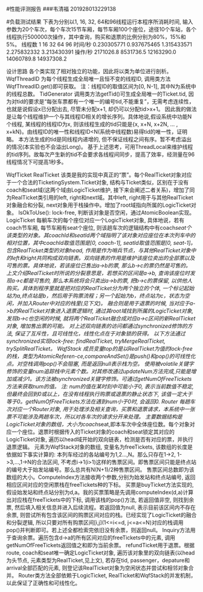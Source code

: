 #性能评测报告
###韦清福 201928013229138

#负载测试结果
下表为分别以1, 16, 32, 64和96线程运行本程序所消耗时间, 输入参数为20个车次，每个车次15节车厢，每节车厢100个座位，途径10个车站，各个线程执行500000次操作，其中查询，购买和退票的比例分别为80%，15%和5%。
线程数	1	16	32	64	96
时间/秒	0.230305771	0.937675465	1.315433571	2.275832332	3.213430391
操作/秒	2171026.8	8531736.5	12163290.0	14060789.8	14937308.2

设计思路
各个类实现了相对独立的功能，因此将以类为单位进行剖析。
WqfThreadID
	为每个线程生成全局唯一且恒不变的线程ID, 调用类方法WqfThreadID.get()即可获取。
注：线程ID的取值区间为[0, N-1], 其中N为系统中的线程总数。
TidGenerator
	调用类方法getTid()可生成全局唯一的Ticket.tid, 因为对tid的要求是“每张车票都有一个唯一的编号tid,不能重复”，无需考虑连续性，也就是说假设x已分配出去, 尽管未分配x+1, 却仍可以分配tid>x+1。
	因此我的做法是让每个线程维护一个与其线程ID相关的增长序列。具体地说,假设系统中功能N个线程, 某线程的线程ID为x, 则该线程生成的tid只能是{x, x+N, x+2N, … , x+kN}。由线程ID的唯一性和线程ID<N(系统中线程数)易得tid的唯一性，证明略。
	本方法生成的tid是同线程内递增的, 但不保证线程之间有序。暂不考虑溢出的情况(本实验也不会溢出Long)。
	基于上述思考，可用ThreadLocal<Long>来维护线程的tid序列。故每次产生新的tid不会要求各线程间同步，提高了效率，经测量在96线程情况下可提高1秒多。



WqfTicket
RealTicket
	该类是我的实现中真正的“票”。每个RealTicket对象对应于一个合法的TicketingSystem.Ticket对象, 结构与Ticket类似，区别在于没有coach和seat域(这两个域由LogicTicket维护, 接下来会阐述二者关系)，增加了同为RealTicket类引用的left, right和next域。其中left, right用于与其他RealTicket对象融合和分裂, next对象用于栈操作中。增加了root域指向所属的LogicTicket对象。
	IsOkToUse(): lock-free, 判断该对象是否空闲，通过AtomicBoolean实现。
LogicTicket
	每躺车次的每个座位对应一个LogicTicket对象, 具体地说，若有coach节车厢, 每节车厢有seat个座位, 则该趟车次的逻辑结构中有coach*seat个该类型的对象。其coachId和seatId两个域指明了该对象对应座位在本次列车中的相对位置，其中coachId取值范围是[0, coach-1], seatId取值范围是[0, seat-1]。
	包含RealTicket类型的对象head, 作用是作为哨兵节点，与其他RealTicket对象中的left和right共同构成双向链表。双向链表的作用是维护该座位卖出的全部票以及可售的票。具体地说，若该座位已售出a->b的票, 那么b->c的票仍然是可售的。
上文介绍RealTicket时所说的分裂意思是，若想买的区间是a->b, 查询该座位时发现a->c都是可售的, 那么本系统将会只卖出a->b的票, 把b->c的票保留, 以供他人购买。具体到程序里就是把对应的RealTicket分为两个独立的个体, 一个标记起始站为a,终点站是b，然后用于购票流程；另一个起始为b，终点站为c，状态为空闲，并加入Router中对应的栈里(见下文)。
融合则是用于退票的时候, 当对应于a->b的RealTicket对象进入退票逻辑时, 通过其root域找到所属的LogicTicket对象, 发现b->c也空闲的时候, 就将两个RealTicket融合成对应a->c区间的新RealTicket对象, 增加售出票的可能。
对上述双向链表的访问都通过synchronized修饰的方法, 保证了互斥性，且可线性化，线性化点在于对象锁的获得。
以下方法通过synchronized实现lock-free: 
findRealTicket,  tryMergeRealTicket,  trySplitRealTicket。
WqfStack
	成员变量top的是以RealTicket为值的lock-free的栈，类型为AtomicReferen-ce<RealTicket>,compareAndSet()是push()和pop()的可线性化点。对空栈调用pop()不会阻塞, 而是返回null表示栈为空。
使用被volatile关键字修饰的变量num追踪栈中元素个数。对其修改通过updateNum方法完成,只能是增加或减少1。该方法被synchronized关键字修饰。可通过getNumOfFreeTickets方法来获取num的值。
注: num的值在某时刻中可能小于0, 表示当前数值不稳定, 但最终会回到0或以上，在没有线程执行购票或退票的静止状态下, 该值一定大于等于0。getNumOfFreeTickets方法在遇到num小于0时, 会返回0.
Router
	每趟车次对应一个Router对象, 用于处理涉及相关查询，买票和退票请求，本系统中一张票不可能涉及两趟车次，所以对各车次的请求分开来处理。
	主要数据结构是LogicTicket对象的数组，大小为coach*seat,即本车次中全体座位数。每个对象对应一个座位。退票时根据传入的Ticket对象的coach和seat锁定其对应的LogicTicket对象, 遍历以head域开始的双向链表，检测是否有对应的票，并执行退票逻辑。
	元素为WqfStack对象的数组, 变量名为freeTickets, 该数组的长度是依据如下事实计算的:
	本列车经过的各站编号为1,2…,N。那么只存在1->2, 1->3,…,1->N的合法区间, 不考虑i->1(i>1)这样的售票区间。即售票区间只能是终点站的编号大于始发站编号。那么总共有N(N+1)/2种售票区间。
	售票区间总数即为该数组的大小。ComputeIndex方法接收两个参数,分别为始发站和终点站编号, 返回相应区间对应的空闲票栈在freeTickets种的下标。
	买票是buyTicket方法实现的, 假设始发站和终点站分别为d,a。我的买票策略是先调用computeIndex(d,a)计算出对应栈在freeTickets中的下标, 调用该栈的pop()方法, 若返回值非空, 则找到余票, 然后填入相关信息并进入后续流程。若返回值为null, 表示目前该区间内不存在余票, 则尝试所有包含该区间的购票区间对应的栈。已经实现了LogicTicket的融合和分裂逻辑, 所以只要对所有购票区间[i,j](1<=i<=d, j<=a<=N)对应的栈调用pop()并判断即可。若上述全都检索完依旧没有余票，则返回null。
	Inquiry方法用于查询余票。遍历包含d->a的所有区间对应的freeTickets中的元素, 调用getNumOfFreeTickets返回值之和即为当前余票。
	refundTicket用于退票。根据route, coach和seat唯一确定LogicTicket对象, 遍历该对象里的双向链表(以head为头节点, 元素类型为RealTicket,见上文), 若存在tid, passenger，depature和arrival全部匹配的元素, 则登记该RealTicket对象为空闲状态并尝试和相邻对象合并。
Router类方法全部依赖于LogicTicket, RealTicket和WqfStack的并发机制，以此保证了正确性和可线性化。
